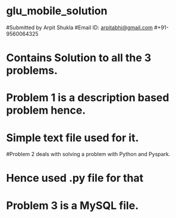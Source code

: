 # glu_mobile_solution

#Submitted by Arpit Shukla
#Email ID: arpitabhi@gmail.com
#+91-9560064325

# Contains Solution to all the 3 problems.

# Problem 1 is a description based problem hence.
# Simple text file used for it.

#Problem 2 deals with solving a problem with Python and Pyspark.
# Hence used .py file for that

# Problem 3 is a MySQL file.